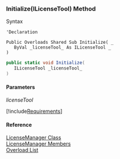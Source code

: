 ﻿### Initialize(ILicenseTool) Method

Syntax

```vbnet
'Declaration

Public Overloads Shared Sub Initialize( _
   ByVal _licenseTool_ As ILicenseTool _
) 
```

```csharp
public static void Initialize( 
   ILicenseTool _licenseTool_
)
```

#### Parameters

_licenseTool_

[!include[Requirements](../partials/requirements.md)]

#### Reference

[LicenseManager Class](FChoice.Common~FChoice.Common.Licensing.LicenseManager.md)  
[LicenseManager Members](FChoice.Common~FChoice.Common.Licensing.LicenseManager_members.md)  
[Overload List](FChoice.Common~FChoice.Common.Licensing.LicenseManager~Initialize.md)